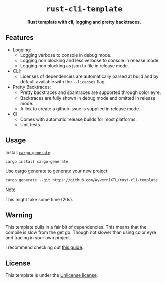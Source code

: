 <div align="center">

# `rust-cli-template`

**Rust template with cli, logging and pretty backtraces.**

</div>


## Features

* Logging:
    * Logging verbose to console in debug mode.
    * Logging non blocking and less verbose to console in release mode.
    * Logging non blocking as json to file in release mode.
* CLI:
    * Licenses of dependencies are automatically parsed at build and by default available with the `--licenses` flag.
* Pretty Backtraces:
    * Pretty backtraces and spantraces are supported through color eyre.
    * Backtraces are fully shown in debug mode and omitted in release mode.
    * A link to create a github issue is supplied in release mode.
* CI
    * Comes with automatic release builds for most platforms.
    * Unit tests.


## Usage

Install [`cargo-generate`](https://github.com/cargo-generate/cargo-generate):
```
cargo install cargo-generate
```

Use cargo generate to generate your new project:
```
cargo generate --git https://github.com/WyvernIXTL/rust-cli-template
```

> [!NOTE]
> This might take some time (20s).


## Warning

This template pulls in a fair bit of dependencies. This means that the compile is slow from the get go.
Though not slower than using color eyre and tracing in your own project.

I recommend checking out [this guide](https://nnethercote.github.io/perf-book/build-configuration.html#minimizing-compile-times).


## License

This template is under the [Unlicense license](https://unlicense.org/).
